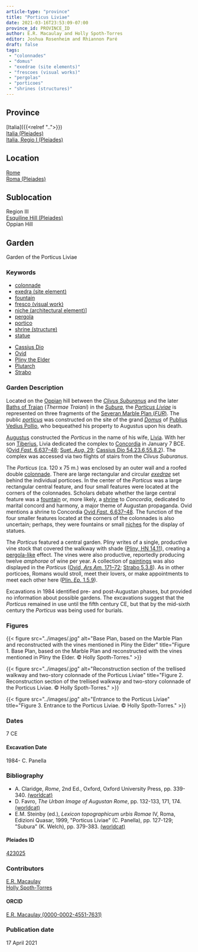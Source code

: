 ```yaml
---
article-type: "province"
title: "Porticus Liviae"
date: 2021-03-16T23:53:09-07:00
province_id: PROVINCE_ID
author: E.R. Macaulay and Holly Spoth-Torres
editor: Joshua Rosenheim and Rhiannon Paré
draft: false
tags:
 - "colonnades"
 - "domus"
 - "exedrae (site elements)"
 - "frescoes (visual works)"
 - "pergolas"
 - "porticoes"
 - "shrines (structures)"
---
```


## Province

[Italia]({{<relref "..">}}) \
[Italia (Pleiades)](https://pleiades.stoa.org/places/1052) \
[Italia, Regio I (Pleiades)](https://pleiades.stoa.org/places/441075550)
<!-- -->
## Location

[Rome]({{<relref".">}}) \
[Roma (Pleiades)](https://pleiades.stoa.org/places/423025)
<!-- -->
## Sublocation

Region III \
[Esquiline Hill (Pleiades)](https://pleiades.stoa.org/places/679976755) \
Oppian Hill
<!-- -->
<!-- -->
<!-- -->
## Garden

Garden of the Porticus Liviae <!--There does not appear to be a Pleiades place resource for this garden-->
<!-- -->
### Keywords
<!-- -->
- [colonnade](http://vocab.getty.edu/page/aat/300002613)
- [exedra (site element)](http://vocab.getty.edu/page/aat/300081589)
- [fountain](http://vocab.getty.edu/page/aat/300006179)
- [fresco (visual work)](http://vocab.getty.edu/page/aat/300177433)
- [niche (architectural element)](http://vocab.getty.edu/page/aat/300002704)]
- [pergola](http://vocab.getty.edu/page/aat/300006783)
- [portico](http://vocab.getty.edu/page/aat/300004145)
- [shrine (structure)](http://vocab.getty.edu/page/aat/300007558)
- [statue](http://vocab.getty.edu/page/aat/300047600)
<!-- -->
- [Cassius Dio](http://catalog.perseus.org/cite-collections/authors/urn:cite:perseus:author.328)
- [Ovid](http://catalog.perseus.org/cite-collections/authors/urn:cite:perseus:author.1018)
- [Pliny the Elder](http://catalog.perseus.org/cite-collections/authors/urn:cite:perseus:author.1141)
- [Plutarch](http://catalog.perseus.org/cite-collections/authors/urn:cite:perseus:author.1144)
- [Strabo](http://catalog.perseus.org/cite-collections/authors/urn:cite:perseus:author.1333)
<!-- -->
### Garden Description
<!-- -->
Located on the [Oppian](https://en.wikipedia.org/wiki/Oppian_Hill) hill between the [*Clivus Suburanus*](https://pleiades.stoa.org/places/821658053) and the later [Baths of Trajan](https://en.wikipedia.org/wiki/Baths_of_Trajan) (*Thermae Traiani*) in the [*Subura*](https://pleiades.stoa.org/places/451696383), the [*Porticus Liviae*](https://www.digitalaugustanrome.org/records/porticus-liviae) is represented on three fragments of the [Severan Marble Plan (*FUR*)](https://formaurbis.stanford.edu/index.php?field0=all&search0=liviae&op0=and&field1=all&search1=porticus). The public [*porticus*](http://vocab.getty.edu/page/aat/300004145) was constructed on the site of the grand [*Domus*](http://vocab.getty.edu/page/aat/300005506) of [Publius Vedius Pollio](https://en.wikipedia.org/wiki/Vedius_Pollio), who bequeathed his property to Augustus upon his death.

[Augustus](https://en.wikipedia.org/wiki/Augustus) constructed the *Porticus* in the name of his wife, [Livia](https://en.wikipedia.org/wiki/Livia). With her son [Tiberius](https://www.britannica.com/biography/Tiberius), Livia dedicated the complex to [Concordia](https://en.wikipedia.org/wiki/Concordia_(mythology)) in January 7 BCE. ([Ovid *Fast.* 6.637–48](http://data.perseus.org/citations/urn:cts:latinLit:phi0959.phi007.perseus-lat1:6); [Suet. *Aug.* 29](http://data.perseus.org/texts/urn:cts:latinLit:phi1348.abo012.perseus-lat1); [Cassius Dio 54.23.6](http://data.perseus.org/citations/urn:cts:greekLit:tlg0385.tlg001.perseus-grc1:54.23.6),[55.8.2](http://data.perseus.org/citations/urn:cts:greekLit:tlg0385.tlg001.perseus-grc1:55.8.2)). The complex was accessed via two flights of stairs from the *Clivus Suburanus*.

The *Porticus* (ca. 120 x 75 m.) was enclosed by an outer wall and a roofed double [colonnade](http://vocab.getty.edu/page/aat/300002613). There are large rectangular and circular [*exedrae*](http://vocab.getty.edu/page/aat/300081589) set behind the individual porticoes. In the center of the *Porticus* was a large rectangular central feature, and four small features were located at the corners of the colonnades. Scholars debate whether the large central feature was a [fountain](http://vocab.getty.edu/page/aat/300006179) or, more likely, a [shrine](http://vocab.getty.edu/page/aat/300007558) to *Concordia*, dedicated to marital concord and harmony, a major theme of Augustan propaganda. Ovid mentions a shrine to Concordia [Ovid *Fast.* 6.637–48](http://data.perseus.org/citations/urn:cts:latinLit:phi0959.phi007.perseus-lat1:6). The function of the four smaller features located at the corners of the colonnades is also uncertain; perhaps, they were fountains or small [niches](http://vocab.getty.edu/page/aat/300002704) for the display of statues.

The *Porticus* featured a central garden. Pliny writes of a single, productive vine stock that covered the walkway with shade ([Pliny, HN 14.11](http://data.perseus.org/citations/urn:cts:latinLit:phi0978.phi001.perseus-lat1:14.11)), creating a [pergola-like](http://vocab.getty.edu/page/aat/300006783) effect. The vines were also productive, reportedly producing twelve *amphorae* of wine per year. A collection of [paintings](http://vocab.getty.edu/page/aat/300177433) was also displayed in the *Porticus* ([Ovid, *Ars Am.* 171–72](http://data.perseus.org/citations/urn:cts:latinLit:phi0959.phi004.perseus-lat1:1); [Strabo 5.3.8](http://data.perseus.org/citations/urn:cts:greekLit:tlg0099.tlg001.perseus-grc1:5.3.8)). As in other porticoes, Romans would stroll, meet their lovers, or make appointments to meet each other here ([Plin. *Ep.* 1.5.9](http://data.perseus.org/citations/urn:cts:latinLit:phi1318.phi001.perseus-lat1:1.5)).

Excavations in 1984 identified pre- and post-Augustan phases, but provided no information about possible gardens. The excavations suggest that the *Porticus* remained in use until the fifth century CE, but that by the mid-sixth century the *Porticus* was being used for burials.
<!-- -->
### Figures
<!-- -->
{{< figure src="../images/.jpg" alt="Base Plan, based on the Marble Plan and reconstructed with the vines mentioned in Pliny the Elder" title="Figure 1. Base Plan, based on the Marble Plan and reconstructed with the vines mentioned in Pliny the Elder. © Holly Spoth-Torres." >}}
<!-- -->
{{< figure src="../images/.jpg" alt="Reconstruction section of the trellised walkway and two-story colonnade of the Porticus Liviae" title="Figure 2. Reconstruction section of the trellised walkway and two-story colonnade of the Porticus Liviae. © Holly Spoth-Torres." >}}
<!-- -->
{{< figure src="../images/.jpg" alt="Entrance to the Porticus Liviae" title="Figure 3. Entrance to the Porticus Liviae. © Holly Spoth-Torres." >}}
<!-- -->
### Dates

7 CE
<!-- -->
#### Excavation Date

1984- C. Panella
<!-- -->
### Bibliography
<!-- -->
* A. Claridge, *Rome*, 2nd Ed., Oxford, Oxford University Press, pp. 339-340. [(worldcat)](http://www.worldcat.org/oclc/1158433558)
* D. Favro, *The Urban Image of Augustan Rome*, pp. 132-133, 171, 174. [(worldcat)](http://www.worldcat.org/oclc/914906877)
* E.M. Steinby (ed.), *Lexicon topographicum urbis Romae* IV, Roma, Edizioni Quasar, 1999, "Porticus Liviae" (C. Panella), pp. 127-129; "Subura" (K. Welch), pp. 379-383. [(worldcat)](http://www.worldcat.org/oclc/772398569)
<!--correct citation format? compare with Domus Aurea-->
<!-- -->
#### Pleiades ID

[423025](https://pleiades.stoa.org/places/423025)
<!-- Pleiades resource for Location (Roma), not for Porticus Liviae -->
<!-- -->
### Contributors

[E.R. Macaulay](https://emacaulaylewis.com)\
[Holly Spoth-Torres](https://huddleak.com/meet-the-team/) <!--Is this a good website for Spoth-Torres?-->
<!-- -->
#### ORCID

[E.R. Macaulay (0000-0002-4551-7631)](https://orcid.org/0000-0002-4551-7631)
<!--ORCID for Holly J. Spoth/Holly Spoth-Torres-->
<!-- -->
### Publication date
<!-- -->
17 April 2021
